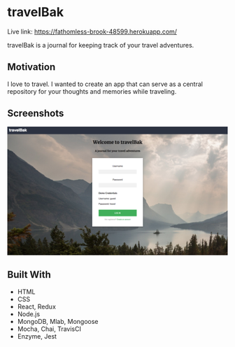 # travelBak

Live link: https://fathomless-brook-48599.herokuapp.com/

travelBak is a journal for keeping track of your travel adventures. 
 
## Motivation

I love to travel. I wanted to create an app that can serve as a central repository for your thoughts and memories while traveling. 
   
## Screenshots

![screenshot](screenshot.png)

## Built With

* HTML
* CSS
* React, Redux
* Node.js 
* MongoDB, Mlab, Mongoose
* Mocha, Chai, TravisCI 
* Enzyme, Jest
